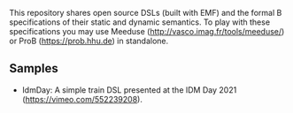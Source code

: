 This repository shares open source DSLs (built with EMF) and the formal B specifications of their static and dynamic semantics. To play with these specifications you may use Meeduse (http://vasco.imag.fr/tools/meeduse/) or ProB (https://prob.hhu.de) in standalone.

## Samples
* IdmDay: A simple train DSL presented at the IDM Day 2021 (https://vimeo.com/552239208).
